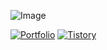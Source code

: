 ![Image](https://github.com/user-attachments/assets/5815d872-dd07-458b-bd8d-34f42689b0e8)

[![Portfolio](https://img.shields.io/badge/Portfolio-FF5722?logo=todoist&logoColor=white)](https://heady-bearskin-fb0.notion.site/Imoong-Portfolio-2240b9c50ff5809ab854dcff55e4b51e)
[![Tistory](https://img.shields.io/badge/Tistory-000000?&logo=tistory&logoColor=white)](https://oooll8.tistory.com/)
